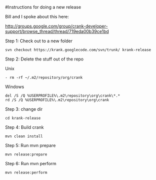 #Instructions for doing a new release

Bill and I spoke about this here:

http://groups.google.com/group/crank-developer-support/browse_thread/thread/719eda00b39ce1bd

Step 1: Check out to a new folder

```
svn checkout https://krank.googlecode.com/svn/trunk/ krank-release
```

Step 2: Delete the stuff out of the repo

Unix
```
- rm -rf ~/.m2/repository/org/crank 
```

Windows
```
del /S /Q %USERPROFILE%\.m2\repository\org\crank\*.* 
rd /S /Q %USERPROFILE%\.m2\repository\org\crank 
```

Step 3: change dir
```
cd krank-release
```

Step 4: Build crank
```
mvn clean install
```

Step 5: Run mvn prepare
```
mvn release:prepare
```

Step 6: Run mvn perform
```
mvn release:perform 
```